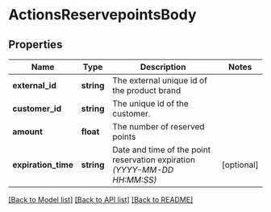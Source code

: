 # ActionsReservepointsBody

## Properties
Name | Type | Description | Notes
------------ | ------------- | ------------- | -------------
**external_id** | **string** | The external unique id of the product brand | 
**customer_id** | **string** | The unique id of the customer. | 
**amount** | **float** | The number of reserved points | 
**expiration_time** | **string** | Date and time of the point reservation expiration *(YYYY-MM-DD HH:MM:SS)* | [optional] 

[[Back to Model list]](../../README.md#documentation-for-models) [[Back to API list]](../../README.md#documentation-for-api-endpoints) [[Back to README]](../../README.md)

